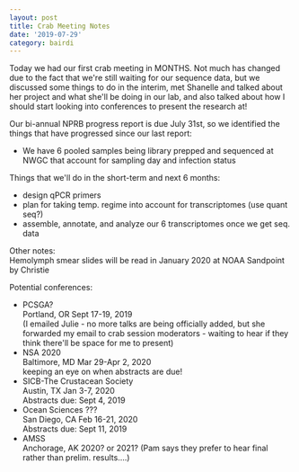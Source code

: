 ```yaml
---
layout: post
title: Crab Meeting Notes
date: '2019-07-29'
category: bairdi
---
```

Today we had our first crab meeting in MONTHS. Not much has changed due to the fact that we're still waiting for our sequence data, but we discussed some things to do in the interim, met Shanelle and talked about her project and what she'll be doing in our lab, and also talked about how I should start looking into conferences to present the research at!

Our bi-annual NPRB progress report is due July 31st, so we identified the things that have progressed since our last report:
- We have 6 pooled samples being library prepped and sequenced at NWGC that account for sampling day and infection status

Things that we'll do in the short-term and next 6 months:
- design qPCR primers
- plan for taking temp. regime into account for transcriptomes (use quant seq?)
- assemble, annotate, and analyze our 6 transcriptomes once we get seq. data

Other notes:    
Hemolymph smear slides will be read in January 2020 at NOAA Sandpoint by Christie

Potential conferences:     
- PCSGA?        
    Portland, OR Sept 17-19, 2019          
    (I emailed Julie - no more talks are being officially added, but she forwarded my email to crab session moderators - waiting to hear if they think there'll be space for me to present)         
- NSA 2020         
     Baltimore, MD Mar 29-Apr 2, 2020               
     keeping an eye on when abstracts are due!              
- SICB-The Crustacean Society                
     Austin, TX Jan 3-7, 2020           
     Abstracts due: Sept 4, 2019       
- Ocean Sciences ???          
     San Diego, CA Feb 16-21, 2020        
     Abstracts due: Sept 11, 2019
- AMSS           
     Anchorage, AK 2020? or 2021? (Pam says they prefer to hear final rather than prelim. results....)     
